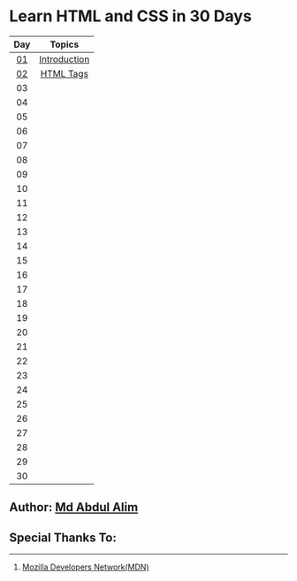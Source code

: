 # Learn HTML and CSS in 30 Days
| **Day** |   **Topics**  |
|:-------:|:------------:|
|    [01](./day-01-introduction/DAY01.md)    | [Introduction](./day-01-introduction/DAY01.md) |
|    [02](./day-02-html-tags/DAY02.md)    |   [HTML Tags](./day-02-html-tags/DAY02.md)           |
|    03    |              |
|    04    |              |
|    05    |              |
|    06    |              |
|    07    |              |
|    08    |              |
|    09    |              |
|    10   |              |
|    11   |              |
|    12   |              |
|    13   |              |
|    14   |              |
|    15   |              |
|    16   |              |
|    17   |              |
|    18   |              |
|    19   |              |
|    20   |              |
|    21   |              |
|    22   |              |
|    23   |              |
|    24   |              |
|    25   |              |
|    26   |              |
|    27   |              |
|    28   |              |
|    29   |              |
|    30   |              |


## Author: [Md Abdul Alim](https://github.com/travelleralim)
## Special Thanks To:
---

1. [Mozilla Developers Network(MDN)](https://developer.mozilla.org/en-US/)